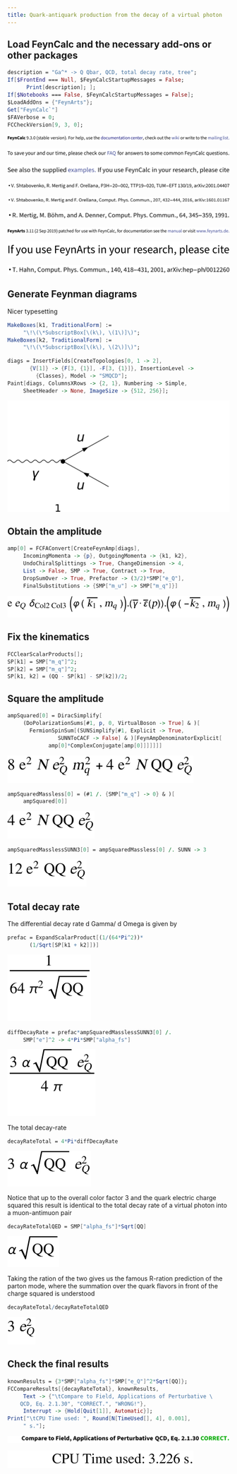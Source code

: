 ```yaml
---
title: Quark-antiquark production from the decay of a virtual photon
---
```



## Load FeynCalc and the necessary add-ons or other packages

```mathematica
description = "Ga^* -> Q Qbar, QCD, total decay rate, tree"; 
If[$FrontEnd === Null, $FeynCalcStartupMessages = False; 
      Print[description]; ]; 
If[$Notebooks === False, $FeynCalcStartupMessages = False]; 
$LoadAddOns = {"FeynArts"}; 
Get["FeynCalc`"]
$FAVerbose = 0; 
FCCheckVersion[9, 3, 0]; 
```

![0qnnh03rto7wq](img/0qnnh03rto7wq.svg)

![02tqcun616cas](img/02tqcun616cas.svg)

![0j973yme4iv1e](img/0j973yme4iv1e.svg)

![1gj07ff4c9vo9](img/1gj07ff4c9vo9.svg)

![0yl3w9146i37j](img/0yl3w9146i37j.svg)

![173evn30flup4](img/173evn30flup4.svg)

![1qo4z5not0lhy](img/1qo4z5not0lhy.svg)

![0liutpchexhmt](img/0liutpchexhmt.svg)

![145baygm4jppw](img/145baygm4jppw.svg)

## Generate Feynman diagrams

Nicer typesetting

```mathematica
MakeBoxes[k1, TraditionalForm] := 
     "\!\(\*SubscriptBox[\(k\), \(1\)]\)"; 
MakeBoxes[k2, TraditionalForm] := 
     "\!\(\*SubscriptBox[\(k\), \(2\)]\)"; 
```

```mathematica
diags = InsertFields[CreateTopologies[0, 1 -> 2], 
       {V[1]} -> {F[3, {1}], -F[3, {1}]}, InsertionLevel -> 
         {Classes}, Model -> "SMQCD"]; 
Paint[diags, ColumnsXRows -> {2, 1}, Numbering -> Simple, 
     SheetHeader -> None, ImageSize -> {512, 256}]; 
```

![0un7xask8cval](img/0un7xask8cval.svg)

## Obtain the amplitude

```mathematica
amp[0] = FCFAConvert[CreateFeynAmp[diags], 
     IncomingMomenta -> {p}, OutgoingMomenta -> {k1, k2}, 
     UndoChiralSplittings -> True, ChangeDimension -> 4, 
     List -> False, SMP -> True, Contract -> True, 
     DropSumOver -> True, Prefactor -> (3/2)*SMP["e_Q"], 
     FinalSubstitutions -> {SMP["m_u"] -> SMP["m_q"]}]
```

![1h54j1juppzh6](img/1h54j1juppzh6.svg)

## Fix the kinematics

```mathematica
FCClearScalarProducts[]; 
SP[k1] = SMP["m_q"]^2; 
SP[k2] = SMP["m_q"]^2; 
SP[k1, k2] = (QQ - SP[k1] - SP[k2])/2; 
```

## Square the amplitude

```mathematica
ampSquared[0] = DiracSimplify[
     (DoPolarizationSums[#1, p, 0, VirtualBoson -> True] & )[
       FermionSpinSum[(SUNSimplify[#1, Explicit -> True, 
                SUNNToCACF -> False] & )[FeynAmpDenominatorExplicit[
             amp[0]*ComplexConjugate[amp[0]]]]]]]
```

![03w1tbu2rgk9c](img/03w1tbu2rgk9c.svg)

```mathematica
ampSquaredMassless[0] = (#1 /. {SMP["m_q"] -> 0} & )[
     ampSquared[0]]
```

![0vxwulqulag3r](img/0vxwulqulag3r.svg)

```mathematica
ampSquaredMasslessSUNN3[0] = ampSquaredMassless[0] /. SUNN -> 3
```

![0phwv9fnm1ikq](img/0phwv9fnm1ikq.svg)

## Total decay rate

The differential decay rate  d Gamma/ d Omega is given by

```mathematica
prefac = ExpandScalarProduct[(1/(64*Pi^2))*
       (1/Sqrt[SP[k1 + k2]])]
```

![00kp61gss62gf](img/00kp61gss62gf.svg)

```mathematica
diffDecayRate = prefac*ampSquaredMasslessSUNN3[0] /. 
     SMP["e"]^2 -> 4*Pi*SMP["alpha_fs"]
```

![1e6okob0w612p](img/1e6okob0w612p.svg)

The total decay-rate

```mathematica
decayRateTotal = 4*Pi*diffDecayRate
```

![1jmhjny5b0gb3](img/1jmhjny5b0gb3.svg)

Notice that up to the overall color factor 3 and the quark electric charge squared this result is identical to the total decay rate of a virtual photon into a muon-antimuon pair

```mathematica
decayRateTotalQED = SMP["alpha_fs"]*Sqrt[QQ]
```

![00fx3ldmu0kjp](img/00fx3ldmu0kjp.svg)

Taking the ration of the two gives us the famous R-ration prediction of the parton mode, where the summation over the quark flavors in front of the charge squared is understood

```mathematica
decayRateTotal/decayRateTotalQED
```

![00zzsx5jxuc34](img/00zzsx5jxuc34.svg)

## Check the final results

```mathematica
knownResults = {3*SMP["alpha_fs"]*SMP["e_Q"]^2*Sqrt[QQ]}; 
FCCompareResults[{decayRateTotal}, knownResults, 
     Text -> {"\tCompare to Field, Applications of Perturbative \
    QCD, Eq. 2.1.30", "CORRECT.", "WRONG!"}, 
     Interrupt -> {Hold[Quit[1]], Automatic}]; 
Print["\tCPU Time used: ", Round[N[TimeUsed[], 4], 0.001], 
     " s."]; 
```

![0izn324hnkxa4](img/0izn324hnkxa4.svg)

![0xlm50lxix94p](img/0xlm50lxix94p.svg)